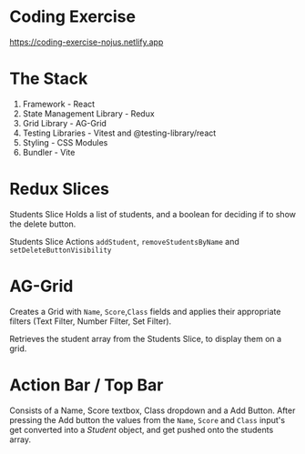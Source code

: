 # Coding Exercise
https://coding-exercise-nojus.netlify.app

# The Stack
1. Framework - React
2. State Management Library - Redux
3. Grid Library - AG-Grid
4. Testing Libraries - Vitest and @testing-library/react
5. Styling - CSS Modules
6. Bundler - Vite

# Redux Slices
Students Slice Holds a list of students, and a boolean for deciding if to show the delete button.

Students Slice Actions `addStudent`, `removeStudentsByName` and `setDeleteButtonVisibility`

# AG-Grid
Creates a Grid with `Name`, `Score`,`Class` fields and applies their appropriate filters (Text Filter, Number Filter, Set Filter).

Retrieves the student array from the Students Slice, to display them on a grid.

# Action Bar / Top Bar
Consists of a Name, Score textbox, Class dropdown and a Add Button.
After pressing the Add button the values from the `Name`, `Score` and `Class` input's get converted into a _Student_ object, and get pushed onto the students array.
